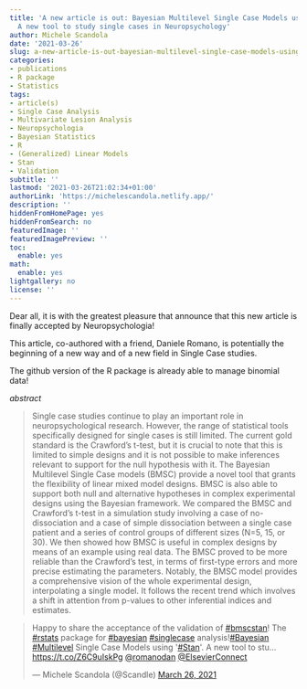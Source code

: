 ```yaml
---
title: 'A new article is out: Bayesian Multilevel Single Case Models using ''Stan''.
  A new tool to study single cases in Neuropsychology'
author: Michele Scandola
date: '2021-03-26'
slug: a-new-article-is-out-bayesian-multilevel-single-case-models-using-stan-a-new-tool-to-study-single-cases-in-neuropsychology
categories:
- publications
- R package
- Statistics
tags:
- article(s)
- Single Case Analysis
- Multivariate Lesion Analysis
- Neuropsychologia
- Bayesian Statistics
- R
- (Generalized) Linear Models
- Stan
- Validation
subtitle: ''
lastmod: '2021-03-26T21:02:34+01:00'
authorLink: 'https://michelescandola.netlify.app/'
description: ''
hiddenFromHomePage: yes
hiddenFromSearch: no
featuredImage: ''
featuredImagePreview: ''
toc:
  enable: yes
math:
  enable: yes
lightgallery: no
license: ''
---
```


Dear all, it is with the greatest pleasure that announce that this new article
is finally accepted by Neuropsychologia!

This article, co-authored with a friend, Daniele Romano, is potentially
the beginning of a new way and of a new field in Single Case studies.

The github version of the R package is already able to manage
binomial data!

<!--more-->


*abstract*

> Single case studies continue to play an important role in neuropsychological research. However, the range of statistical tools specifically designed for single cases is still limited. The current gold standard is the Crawford’s t-test, but it is crucial to note that this is limited to simple designs and it is not possible to make inferences relevant to support for the null hypothesis with it. The Bayesian Multilevel Single Case models (BMSC) provide a novel tool that grants the flexibility of linear mixed model designs. BMSC is also able to support both null and alternative hypotheses in complex experimental designs using the Bayesian framework. We compared the BMSC and Crawford’s t-test in a simulation study involving a case of no-dissociation and a case of simple dissociation between a single case patient and a series of control groups of different sizes (N=5, 15, or 30). We then showed how BMSC is useful in complex designs by means of an example using real data. The BMSC proved to be more reliable than the Crawford’s test, in terms of first-type errors and more precise estimating the parameters. Notably, the BMSC model provides a comprehensive vision of the whole experimental design, interpolating a single model. It follows the recent trend which involves a shift in attention from p-values to other inferential indices and estimates.

<blockquote class="twitter-tweet"><p lang="en" dir="ltr">Happy to share the acceptance of the validation of <a href="https://twitter.com/hashtag/bmscstan?src=hash&amp;ref_src=twsrc%5Etfw">#bmscstan</a>! The <a href="https://twitter.com/hashtag/rstats?src=hash&amp;ref_src=twsrc%5Etfw">#rstats</a> package for <a href="https://twitter.com/hashtag/bayesian?src=hash&amp;ref_src=twsrc%5Etfw">#bayesian</a> <a href="https://twitter.com/hashtag/singlecase?src=hash&amp;ref_src=twsrc%5Etfw">#singlecase</a> analysis!<a href="https://twitter.com/hashtag/Bayesian?src=hash&amp;ref_src=twsrc%5Etfw">#Bayesian</a> <a href="https://twitter.com/hashtag/Multilevel?src=hash&amp;ref_src=twsrc%5Etfw">#Multilevel</a> Single Case Models using &#39;<a href="https://twitter.com/hashtag/Stan?src=hash&amp;ref_src=twsrc%5Etfw">#Stan</a>&#39;. A new tool to stu... <a href="https://t.co/Z6C9uIskPg">https://t.co/Z6C9uIskPg</a> <a href="https://twitter.com/romanodan?ref_src=twsrc%5Etfw">@romanodan</a> <a href="https://twitter.com/ElsevierConnect?ref_src=twsrc%5Etfw">@ElsevierConnect</a></p>&mdash; Michele Scandola (@Scandle) <a href="https://twitter.com/Scandle/status/1375544607682011142?ref_src=twsrc%5Etfw">March 26, 2021</a></blockquote> <script async src="https://platform.twitter.com/widgets.js" charset="utf-8"></script> 